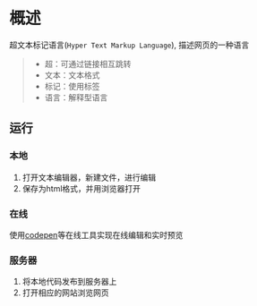 # 概述

超文本标记语言(`Hyper Text Markup Language`), 描述网页的一种语言

> * 超：可通过链接相互跳转
> * 文本：文本格式
> * 标记：使用标签
> * 语言：解释型语言

## 运行

### 本地

1. 打开文本编辑器，新建文件，进行编辑
2. 保存为html格式，并用浏览器打开

### 在线

使用[codepen](https://codepen.io)等在线工具实现在线编辑和实时预览

### 服务器

1. 将本地代码发布到服务器上
2. 打开相应的网站浏览网页